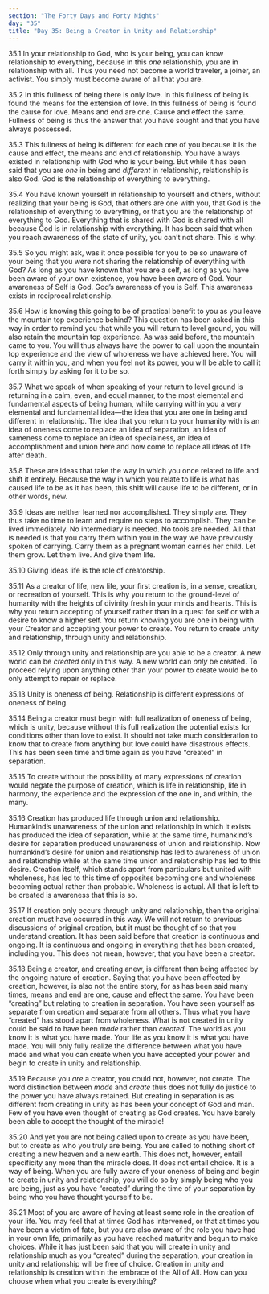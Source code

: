 ```yaml
---
section: "The Forty Days and Forty Nights"
day: "35"
title: "Day 35: Being a Creator in Unity and Relationship"
---
```


35.1 In your relationship to God, who is your being, you can know
relationship to everything, because in this *one* relationship, you are in
relationship with all. Thus you need not become a world traveler, a
joiner, an activist. You simply must become aware of all that you are.

35.2 In this fullness of being there is only love. In this fullness of
being is found the means for the extension of love. In this fullness of
being is found the cause for love. Means and end are one. Cause and
effect the same. Fullness of being is thus the answer that you have
sought and that you have always possessed. 

35.3 This fullness of being is different for each one of you because it
is the cause and effect, the means and end of relationship. You have
always existed in relationship with God who is your being. But while it
has been said that you are *one* in being and *different* in relationship,
relationship is also God. God is the relationship of everything to
everything. 

35.4 You have known yourself in relationship to yourself and others,
without realizing that your being is God, that others are one with you,
that God is the relationship of everything to everything, or that you
are the relationship of everything to God. Everything that is shared
with God is shared with all because God is in relationship with
everything. It has been said that when you reach awareness of the state
of unity, you can’t not share. This is why. 

35.5 So you might ask, was it once possible for you to be so unaware of
your being that you were not sharing the relationship of everything with
God? As long as you have known that you are a self, as long as you have
been aware of your own existence, you have been aware of God. Your
awareness of Self is God. God’s awareness of you is Self. This awareness
exists in reciprocal relationship.

35.6 How is knowing this going to be of practical benefit to you as you
leave the mountain top experience behind? This question has been asked
in this way in order to remind you that while you will return to level
ground, you will also retain the mountain top experience. As was said
before, the mountain came to you. You will thus always have the power to
call upon the mountain top experience and the view of wholeness we have
achieved here. You will carry it within you, and when you feel not its
power, you will be able to call it forth simply by asking for it to be
so. 

35.7 What we speak of when speaking of your return to level ground is
returning in a calm, even, and equal manner, to the most elemental and
fundamental aspects of being human, while carrying within you a very
elemental and fundamental idea—the idea that you are one in being and
different in relationship. The idea that you return to your humanity
with is an idea of oneness come to replace an idea of separation, an
idea of sameness come to replace an idea of specialness, an idea of
accomplishment and union here and now come to replace all ideas of life
after death.  

35.8 These are ideas that take the way in which you once related to life
and shift it entirely. Because the way in which you relate to life is
what has caused life to be as it has been, this shift will cause life to
be different, or in other words, new. 

35.9 Ideas are neither learned nor accomplished. They simply are. They
thus take no time to learn and require no steps to accomplish. They can
be lived immediately. No intermediary is needed. No tools are needed.
All that is needed is that you carry them within you in the way we have
previously spoken of carrying. Carry them as a pregnant woman carries
her child.  Let them grow. Let them live. And give them life. 

35.10 Giving ideas life is the role of creatorship. 

35.11 As a creator of life, new life, your first creation is, in a
sense, creation, or recreation of yourself. This is why you return to
the ground-level of humanity with the heights of divinity fresh in your
minds and hearts. This is why you return accepting of yourself rather
than in a quest for self or with a desire to know a higher self. You
return knowing you are one in being with your Creator and accepting your
power to create. You return to create unity and relationship, through
unity and relationship. 

35.12 Only through unity and relationship are you able to be a creator.
A new world can be *created* only in this way. A new world can *only* be
created. To proceed relying upon anything other than your power to
create would be to only attempt to repair or replace. 

35.13 Unity is oneness of being.  Relationship is different expressions
of oneness of being. 

35.14 Being a creator must begin with full realization of oneness of
being, which is unity, because without this full realization the
potential exists for conditions other than love to exist. It should not
take much consideration to know that to create from anything but love
could have disastrous effects. This has been seen time and time again as
you have “created” in separation. 

35.15 To create without the possibility of many expressions of creation
would negate the purpose of creation, which is life in relationship,
life in harmony, the experience and the expression of the one in, and
within, the many. 

35.16 Creation has produced life through union and relationship.
Humankind’s unawareness of the union and relationship in which it exists
has produced the idea of separation, while at the same time, humankind’s
desire for separation produced unawareness of union and relationship.
Now humankind’s desire for union and relationship has led to awareness
of union and relationship while at the same time union and relationship
has led to this desire. Creation itself, which stands apart from
particulars but united with wholeness, has led to this time of opposites
becoming one and wholeness becoming actual rather than probable.
Wholeness is actual. All that is left to be created is awareness that
this is so. 

35.17 If creation only occurs through unity and relationship, then the
original creation must have occurred in this way. We will not return to
previous discussions of original creation, but it must be thought of so
that you understand creation. It has been said before that creation is
continuous and ongoing. It is continuous and ongoing in everything that
has been created, including you. This does not mean, however, that you
have been a creator.  

35.18 Being a creator, and creating anew, is different than being
affected by the ongoing nature of creation. Saying that you have been
affected by creation, however, is also not the entire story, for as has
been said many times, means and end are one, cause and effect the same.
You have been “creating” but relating to creation in separation.  You
have seen yourself as separate from creation and separate from all
others. Thus what you have “created” has stood apart from wholeness.
What is not created in unity could be said to have been *made* rather than
*created*. The world as you know it is what you have made. Your life as
you know it is what you have made. You will only fully realize the
difference between what you have made and what you can create when you
have accepted your power and begin to create in unity and relationship.

35.19 Because you *are* a creator, you could not, however, not create. The
word distinction between *made* and *create* thus does not fully do justice
to the power you have always retained. But creating in separation is as
different from creating in unity as has been your concept of God and
man. Few of you have even thought of creating as God creates. You have
barely been able to accept the thought of the miracle! 

35.20 And yet you are not being called upon to create as you have been,
but to create as who you truly are being. You are called to nothing
short of creating a new heaven and a new earth. This does not, however,
entail specificity any more than the miracle does. It does not entail
choice. It is a way of being. When you are fully aware of your oneness
of being and begin to create in unity and relationship, you will do so
by simply being who you are being, just as you have “created” during the
time of your separation by being who you have thought yourself to be. 

35.21 Most of you are aware of having at least some role in the creation
of your life. You may feel that at times God has intervened, or that at
times you have been a victim of fate, but you are also aware of the role
you have had in your own life, primarily as you have reached maturity
and begun to make choices. While it has just been said that you will
create in unity and relationship much as you “created” during the
separation, your creation in unity and relationship will be free of
choice. Creation in unity and relationship is creation within the
embrace of the All of All. How can you choose when what you create is
everything?

